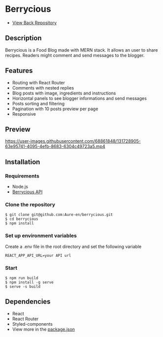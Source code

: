 # Berrycious

* [View Back Repository](https://github.com/Aure-en/berrycious_api)

## Description

Berrycious is a Food Blog made with MERN stack. It allows an user to share recipes. Readers might comment and send messages to the blogger.

## Features

* Routing with React Router
* Comments with nested replies
* Blog posts with image, ingredients and instructions
* Horizontal panels to see blogger informations and send messages
* Posts sorting and filtering
* Pagination with 10 posts preview per page
* Responsive

## Preview
https://user-images.githubusercontent.com/68861848/131728905-63e95741-4095-4efb-8683-6304c49723a5.mp4

## Installation

### Requirements
*	Node.js
*	[Berrycious API](https://github.com/Aure-en/berrycious_api)

### Clone the repository
```
$ git clone git@github.com:Aure-en/berrycious.git
$ cd berrycious
$ npm install
```

### Set up environment variables
Create a .env file in the root directory and set the following variable

```
REACT_APP_API_URL=your API url
```

### Start

```
$ npm run build
$ npm install -g serve
$ serve -s build
```

## Dependencies
*	React
*	React Router
*	Styled-components
*	View more in the [package.json](https://github.com/Aure-en/berrycious/blob/master/package.json)
